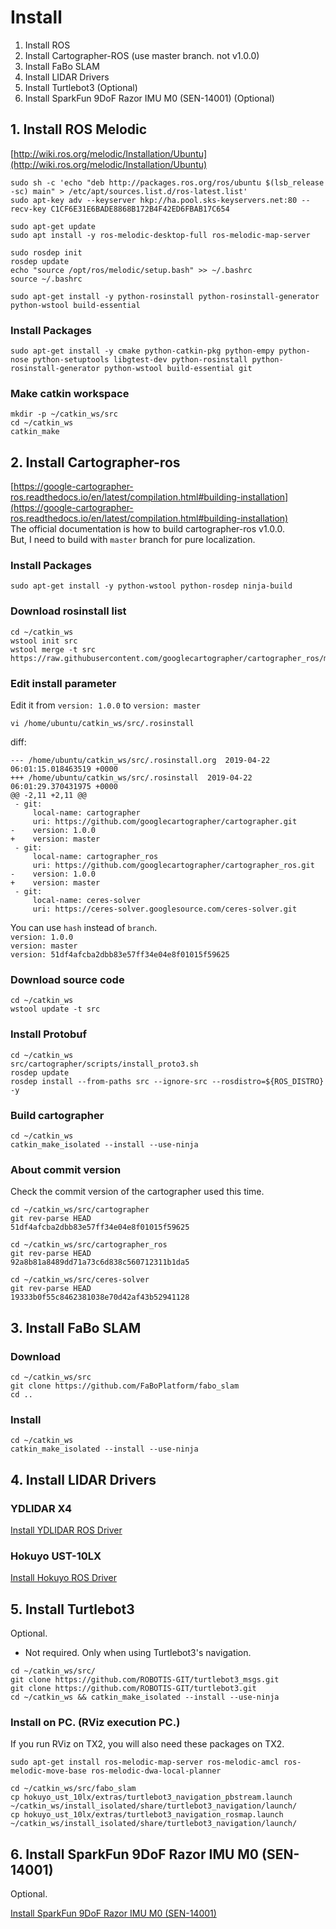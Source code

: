 # Install

1. Install ROS<br>
2. Install Cartographer-ROS (use master branch. not v1.0.0)<br>
3. Install FaBo SLAM<br>
4. Install LIDAR Drivers<br>
5. Install Turtlebot3 (Optional)<br>
6. Install SparkFun 9DoF Razor IMU M0 (SEN-14001) (Optional)<br>

## 1. Install ROS Melodic
[http://wiki.ros.org/melodic/Installation/Ubuntu](http://wiki.ros.org/melodic/Installation/Ubuntu)
```
sudo sh -c 'echo "deb http://packages.ros.org/ros/ubuntu $(lsb_release -sc) main" > /etc/apt/sources.list.d/ros-latest.list'
sudo apt-key adv --keyserver hkp://ha.pool.sks-keyservers.net:80 --recv-key C1CF6E31E6BADE8868B172B4F42ED6FBAB17C654

sudo apt-get update
sudo apt install -y ros-melodic-desktop-full ros-melodic-map-server
```
```
sudo rosdep init
rosdep update
echo "source /opt/ros/melodic/setup.bash" >> ~/.bashrc
source ~/.bashrc
```
```
sudo apt-get install -y python-rosinstall python-rosinstall-generator python-wstool build-essential
```
### Install Packages
```
sudo apt-get install -y cmake python-catkin-pkg python-empy python-nose python-setuptools libgtest-dev python-rosinstall python-rosinstall-generator python-wstool build-essential git
```
### Make catkin workspace
```
mkdir -p ~/catkin_ws/src
cd ~/catkin_ws
catkin_make
```

## 2. Install Cartographer-ros
[https://google-cartographer-ros.readthedocs.io/en/latest/compilation.html#building-installation](https://google-cartographer-ros.readthedocs.io/en/latest/compilation.html#building-installation)<br>
The official documentation is how to build cartographer-ros v1.0.0.<br>
But, I need to build with `master` branch for pure localization.<br>

### Install Packages
```
sudo apt-get install -y python-wstool python-rosdep ninja-build
```

### Download rosinstall list
```
cd ~/catkin_ws
wstool init src
wstool merge -t src https://raw.githubusercontent.com/googlecartographer/cartographer_ros/master/cartographer_ros.rosinstall
```

### Edit install parameter
Edit it from `version: 1.0.0` to `version: master`<br>
```
vi /home/ubuntu/catkin_ws/src/.rosinstall
```
diff: <br>
```
--- /home/ubuntu/catkin_ws/src/.rosinstall.org	2019-04-22 06:01:15.018463519 +0000
+++ /home/ubuntu/catkin_ws/src/.rosinstall	2019-04-22 06:01:29.370431975 +0000
@@ -2,11 +2,11 @@
 - git:
     local-name: cartographer
     uri: https://github.com/googlecartographer/cartographer.git
-    version: 1.0.0
+    version: master
 - git:
     local-name: cartographer_ros
     uri: https://github.com/googlecartographer/cartographer_ros.git
-    version: 1.0.0
+    version: master
 - git:
     local-name: ceres-solver
     uri: https://ceres-solver.googlesource.com/ceres-solver.git
```
You can use `hash` instead of `branch`.<br>
`version: 1.0.0`<br>
`version: master`<br>
`version: 51df4afcba2dbb83e57ff34e04e8f01015f59625`<br>

### Download source code
```
cd ~/catkin_ws
wstool update -t src
```

### Install Protobuf
```
cd ~/catkin_ws
src/cartographer/scripts/install_proto3.sh
rosdep update
rosdep install --from-paths src --ignore-src --rosdistro=${ROS_DISTRO} -y
```
### Build cartographer
```
cd ~/catkin_ws
catkin_make_isolated --install --use-ninja
```

### About commit version
Check the commit version of the cartographer used this time.
```
cd ~/catkin_ws/src/cartographer
git rev-parse HEAD
51df4afcba2dbb83e57ff34e04e8f01015f59625
```
```
cd ~/catkin_ws/src/cartographer_ros
git rev-parse HEAD
92a8b81a8489dd71a73c6d838c560712311b1da5
```
```
cd ~/catkin_ws/src/ceres-solver
git rev-parse HEAD
19333b0f55c8462381038e70d42af43b52941128
```


## 3. Install FaBo SLAM
### Download
```
cd ~/catkin_ws/src
git clone https://github.com/FaBoPlatform/fabo_slam
cd ..
```

### Install
```
cd ~/catkin_ws
catkin_make_isolated --install --use-ninja
```


## 4. Install LIDAR Drivers
### YDLIDAR X4
[Install YDLIDAR ROS Driver](ydlidar.md)
### Hokuyo UST-10LX
[Install Hokuyo ROS Driver](hokuyo.md)


## 5. Install Turtlebot3
Optional.

* Not required. Only when using Turtlebot3's navigation.

```
cd ~/catkin_ws/src/
git clone https://github.com/ROBOTIS-GIT/turtlebot3_msgs.git
git clone https://github.com/ROBOTIS-GIT/turtlebot3.git
cd ~/catkin_ws && catkin_make_isolated --install --use-ninja
```

### Install on PC. (RViz execution PC.)
If you run RViz on TX2, you will also need these packages on TX2.
```
sudo apt-get install ros-melodic-map-server ros-melodic-amcl ros-melodic-move-base ros-melodic-dwa-local-planner
```

```
cd ~/catkin_ws/src/fabo_slam
cp hokuyo_ust_10lx/extras/turtlebot3_navigation_pbstream.launch ~/catkin_ws/install_isolated/share/turtlebot3_navigation/launch/
cp hokuyo_ust_10lx/extras/turtlebot3_navigation_rosmap.launch ~/catkin_ws/install_isolated/share/turtlebot3_navigation/launch/
```

## 6. Install SparkFun 9DoF Razor IMU M0 (SEN-14001)
Optional.

[Install SparkFun 9DoF Razor IMU M0 (SEN-14001)](sen-14001.md)

